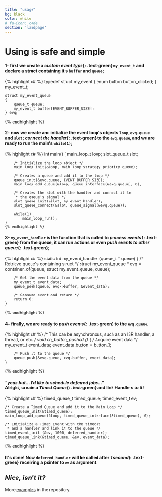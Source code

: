 ```yaml
---
title: "usage"
bg: black
color: white
# fa-icon: code
section: 'landpage'
---
```


# Using is safe and simple

#### **1-** first we create a *custom event type*{: .text-green} `my_event_t` and declare a struct containing it's `buffer` and `queue`;

{% highlight c# %}
    typedef struct my_event
    {
        enum button button_clicked;
    } my_event_t;

    struct my_event_queue
    {
        queue_t queue;
        my_event_t buffer[EVENT_BUFFER_SIZE];
    } evq;
{% endhighlight %}

#### **2-** now we create and initialize the event loop's objects `loop`, `evq.queue` and `slot`; *connect the handler*{: .text-green} to the `evq.queue`, and we are ready to run the main's `while(1)`;

{% highlight c# %}
    int main()
    {
        main_loop_t loop;
        slot_queue_t slot;

        /* Initialize the loop object */
        main_loop_init(&loop, main_loop_strategy_priority_queue);

        /* Creates a queue and add it to the loop */
        queue_init(&evq.queue, EVENT_BUFFER_SIZE);
        main_loop_add_queue(&loop, queue_interface(&evq.queue), 0);

        /* Creates the slot with the handler and connect it to
         * the queue's signal */
        slot_queue_init(&slot, my_event_handler);
        slot_queue_connect(&slot, queue_signal(&evq.queue));

        while(1)
            main_loop_run();
    }
    {% endhighlight %}

#### **3-** `my_event_handler` is the function that is called to *process events*{: .text-green} from the queue, it can run actions or even *push events to other queue*{: .text-green};

{% highlight c# %}
    static int my_event_handler (queue_t * queue)
    {
        /* Retrieve queue's containing struct */
        struct my_event_queue * evq = container_of(queue,
                                                   struct my_event_queue,
                                                   queue);

        /* Get the event data from the queue */
        my_event_t event_data;
        queue_peek(queue, evq->buffer, &event_data);

        /* Consume event and return */
        return 0;
    }
{% endhighlight %}

#### **4-** finally, we are ready to *push events*{: .text-green} to the `evq.queue`.

{% highlight c# %}
    /* This can be asynchronous, such as an ISR handler, a thread, or etc. */
    void on_button_pushed ()
    {
        /* Acquire event data */
        my_event_t event_data;
        event_data.button = button_1;

        /* Push it to the queue */
        queue_push(&evq.queue, evq.buffer, event_data);
    }
{% endhighlight %}

#### *"yeah but... I'd like to schedule deferred jobs..."*<br>Alright, create a *Timed Queue*{: .text-green} and link Handlers to it!

{% highlight c# %}
    timed_queue_t timed_queue;
    timed_event_t ev;

    /* Create a Timed Queue and add it to the Main Loop */
    timed_queue_init(&timed_queue);
    main_loop_add_queue(&loop, timed_queue_interface(&timed_queue), 0);

    /* Initialize a Timed Event with the timeout
     * and a handler and link it to the queue */
    timed_event_init (&ev, 1000, deferred_handler);
    timed_queue_link(&timed_queue, &ev, event_data);
{% endhighlight %}

#### It's done! Now `deferred_handler` will be called after *1 second*{: .text-green} receiving a pointer to `ev` as argument.

## *Nice, isn't it?*
More [examples](https://github.com/felipe-lavratti/reacto/tree/master/examples) in the repository.
